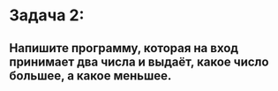 # Задача 2:

## Напишите программу, которая на вход принимает два числа и выдаёт, какое число большее, а какое меньшее.
